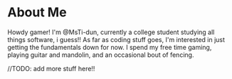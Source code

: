  # About Me #
Howdy gamer! I'm @MsTi-dun, currently a college student studying all things software, i guess!!
As far as coding stuff goes, I'm interested in just getting the fundamentals down for now.
I spend my free time gaming, playing guitar and mandolin, and an occasional bout of fencing.

//TODO: add more stuff here!!

